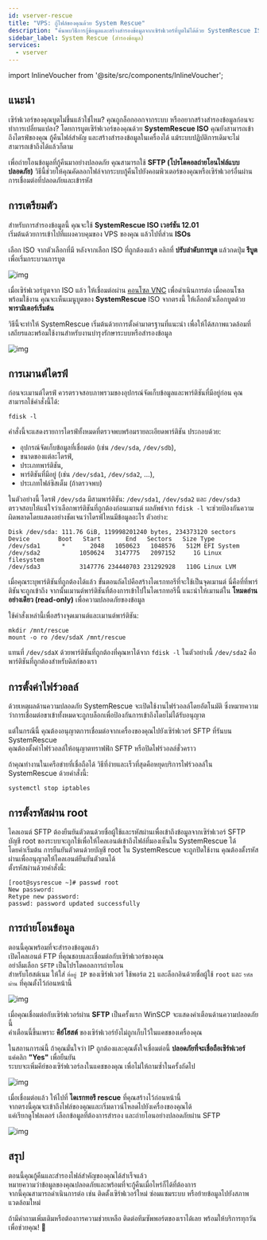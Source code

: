 ```yaml
---
id: vserver-rescue
title: "VPS: กู้ไฟล์ของคุณด้วย System Rescue"
description: "ค้นพบวิธีการกู้ข้อมูลและสร้างสำรองข้อมูลจากเซิร์ฟเวอร์ที่บูตไม่ได้ด้วย SystemRescue ISO อย่างปลอดภัย → เรียนรู้เพิ่มเติมตอนนี้"
sidebar_label: System Rescue (สำรองข้อมูล)
services:
  - vserver
---
```


import InlineVoucher from '@site/src/components/InlineVoucher';

## แนะนำ

เซิร์ฟเวอร์ของคุณบูตไม่ขึ้นแล้วใช่ไหม? คุณถูกล็อกออกจากระบบ หรืออยากสร้างสำรองข้อมูลก่อนจะทำการเปลี่ยนแปลง?
โดยการบูตเซิร์ฟเวอร์ของคุณด้วย **SystemRescue ISO** คุณยังสามารถเข้าถึงไดรฟ์ของคุณ กู้คืนไฟล์สำคัญ และสร้างสำรองข้อมูลในเครื่องได้ แม้ระบบปฏิบัติการเดิมจะไม่สามารถเข้าถึงได้แล้วก็ตาม

เพื่อถ่ายโอนข้อมูลที่กู้คืนมาอย่างปลอดภัย คุณสามารถใช้ **SFTP (โปรโตคอลถ่ายโอนไฟล์แบบปลอดภัย)** วิธีนี้ช่วยให้คุณคัดลอกไฟล์จากระบบกู้คืนไปยังคอมพิวเตอร์ของคุณหรือเซิร์ฟเวอร์อื่นผ่านการเชื่อมต่อที่ปลอดภัยและเข้ารหัส

<InlineVoucher />

## การเตรียมตัว

สำหรับการสำรองข้อมูลนี้ คุณจะใช้ **SystemRescue ISO เวอร์ชัน 12.01**  
เริ่มต้นด้วยการเข้าไปที่แผงควบคุมของ VPS ของคุณ แล้วไปที่ส่วน **ISOs**

เลือก ISO จากตัวเลือกที่มี หลังจากเลือก ISO ที่ถูกต้องแล้ว คลิกที่ **ปรับลำดับการบูต** แล้วกดปุ่ม **รีบูต** เพื่อเริ่มกระบวนการบูต

![img](https://screensaver01.zap-hosting.com/index.php/s/pGXka7wkrsBe9XY/preview)

เมื่อเซิร์ฟเวอร์บูตจาก ISO แล้ว ให้เชื่อมต่อผ่าน [คอนโซล VNC](vserver-vnc.md) เพื่อดำเนินการต่อ เมื่อคอนโซลพร้อมใช้งาน คุณจะเห็นเมนูบูตของ **SystemRescue** ISO จากตรงนี้ ให้เลือกตัวเลือกบูตด้วย **พารามิเตอร์เริ่มต้น**

วิธีนี้จะทำให้ SystemRescue เริ่มต้นด้วยการตั้งค่ามาตรฐานที่แนะนำ เพื่อให้ได้สภาพแวดล้อมที่เสถียรและพร้อมใช้งานสำหรับงานบำรุงรักษาระบบหรือสำรองข้อมูล

![img](https://screensaver01.zap-hosting.com/index.php/s/sw4jLc5AxwtMT5P/preview)

## การเมานต์ไดรฟ์

ก่อนจะเมานต์ไดรฟ์ ควรตรวจสอบภาพรวมของอุปกรณ์จัดเก็บข้อมูลและพาร์ติชันที่มีอยู่ก่อน คุณสามารถใช้คำสั่งนี้ได้:

```
fdisk -l
```

คำสั่งนี้จะแสดงรายการไดรฟ์ทั้งหมดที่ตรวจพบพร้อมรายละเอียดพาร์ติชัน ประกอบด้วย:

- อุปกรณ์จัดเก็บข้อมูลที่เชื่อมต่อ (เช่น `/dev/sda`, `/dev/sdb`),
- ขนาดของแต่ละไดรฟ์,
- ประเภทพาร์ติชัน,
- พาร์ติชันที่มีอยู่ (เช่น `/dev/sda1`, `/dev/sda2`, …),
- ประเภทไฟล์ซิสเต็ม (ถ้าตรวจพบ)

ในตัวอย่างนี้ ไดรฟ์ `/dev/sda` มีสามพาร์ติชัน: `/dev/sda1`, `/dev/sda2` และ `/dev/sda3`  
ตรวจสอบให้แน่ใจว่าเลือกพาร์ติชันที่ถูกต้องก่อนเมานต์ ผลลัพธ์จาก `fdisk -l` จะช่วยป้องกันความผิดพลาดโดยแสดงอย่างชัดเจนว่าไดรฟ์ไหนมีข้อมูลอะไร ตัวอย่าง:

```
Disk /dev/sda: 111.76 GiB, 119998201240 bytes, 234373120 sectors
Device        Boot   Start       End   Sectors   Size Type
/dev/sda1      *       2048   1050623   1048576   512M EFI System
/dev/sda2           1050624   3147775   2097152     1G Linux filesystem
/dev/sda3           3147776 234440703 231292928   110G Linux LVM
```

เมื่อคุณระบุพาร์ติชันที่ถูกต้องได้แล้ว ขั้นตอนถัดไปคือสร้างไดเรกทอรีที่จะใช้เป็นจุดเมานต์ นี่คือที่ที่พาร์ติชันจะถูกเข้าถึง จากนั้นเมานต์พาร์ติชันที่ต้องการเข้าไปในไดเรกทอรีนี้ แนะนำให้เมานต์ใน **โหมดอ่านอย่างเดียว (read-only)** เพื่อความปลอดภัยของข้อมูล

ใช้คำสั่งเหล่านี้เพื่อสร้างจุดเมานต์และเมานต์พาร์ติชัน:

```
mkdir /mnt/rescue
mount -o ro /dev/sdaX /mnt/rescue
```

แทนที่ `/dev/sdaX` ด้วยพาร์ติชันที่ถูกต้องที่คุณหาได้จาก `fdisk -l` ในตัวอย่างนี้ `/dev/sda2` คือพาร์ติชันที่ถูกต้องสำหรับดิสก์ของเรา

## การตั้งค่าไฟร์วอลล์

ด้วยเหตุผลด้านความปลอดภัย SystemRescue จะเปิดใช้งานไฟร์วอลล์โดยอัตโนมัติ ซึ่งหมายความว่าการเชื่อมต่อขาเข้าทั้งหมดจะถูกบล็อกเพื่อป้องกันการเข้าถึงโดยไม่ได้รับอนุญาต

แต่ในกรณีนี้ คุณต้องอนุญาตการเชื่อมต่อจากเครื่องของคุณไปยังเซิร์ฟเวอร์ SFTP ที่รันบน SystemRescue  
คุณต้องตั้งค่าไฟร์วอลล์ให้อนุญาตทราฟฟิก SFTP หรือปิดไฟร์วอลล์ชั่วคราว

ถ้าคุณทำงานในเครือข่ายที่เชื่อถือได้ วิธีที่ง่ายและเร็วที่สุดคือหยุดบริการไฟร์วอลล์ใน SystemRescue ด้วยคำสั่งนี้:

```
systemctl stop iptables
```

## การตั้งรหัสผ่าน root

ไคลเอนต์ SFTP ต้องยืนยันตัวตนด้วยชื่อผู้ใช้และรหัสผ่านเพื่อเข้าถึงข้อมูลจากเซิร์ฟเวอร์ SFTP  
บัญชี root ของระบบจะถูกใช้เพื่อให้ไคลเอนต์เข้าถึงไฟล์ที่มองเห็นใน SystemRescue ได้  
โดยค่าเริ่มต้น การยืนยันตัวตนด้วยบัญชี root ใน SystemRescue จะถูกปิดใช้งาน คุณต้องตั้งรหัสผ่านเพื่ออนุญาตให้ไคลเอนต์ยืนยันตัวตนได้  
ตั้งรหัสผ่านด้วยคำสั่งนี้:

```
[root@sysrescue ~]# passwd root
New password:
Retype new password:
passwd: password updated successfully
```

## การถ่ายโอนข้อมูล

ตอนนี้คุณพร้อมที่จะสำรองข้อมูลแล้ว  
เปิดไคลเอนต์ FTP ที่คุณชอบและเชื่อมต่อกับเซิร์ฟเวอร์ของคุณ  
อย่าลืมเลือก `SFTP` เป็นโปรโตคอลการถ่ายโอน  
สำหรับโฮสต์เนม ให้ใส่ `ที่อยู่ IP` ของเซิร์ฟเวอร์ ใช้พอร์ต `21` และล็อกอินด้วยชื่อผู้ใช้ `root` และ `รหัสผ่าน` ที่คุณตั้งไว้ก่อนหน้านี้

![img](https://screensaver01.zap-hosting.com/index.php/s/armZ9db3nXsJW2o/download)

เมื่อคุณเชื่อมต่อกับเซิร์ฟเวอร์ผ่าน **SFTP** เป็นครั้งแรก WinSCP จะแสดงคำเตือนด้านความปลอดภัยนี้  
คำเตือนนี้ขึ้นเพราะ **คีย์โฮสต์** ของเซิร์ฟเวอร์ยังไม่ถูกเก็บไว้ในแคชของเครื่องคุณ

ในสถานการณ์นี้ ถ้าคุณมั่นใจว่า IP ถูกต้องและคุณตั้งใจเชื่อมต่อนี้ **ปลอดภัยที่จะเชื่อถือเซิร์ฟเวอร์**  
แค่คลิก **"Yes"** เพื่อยืนยัน  
ระบบจะเพิ่มคีย์ของเซิร์ฟเวอร์ลงในแคชของคุณ เพื่อไม่ให้ถามซ้ำในครั้งถัดไป

![img](https://screensaver01.zap-hosting.com/index.php/s/y5353jyzky67LxB/preview)

เมื่อเชื่อมต่อแล้ว ให้ไปที่ **ไดเรกทอรี rescue** ที่คุณสร้างไว้ก่อนหน้านี้  
จากตรงนี้คุณจะเข้าถึงไฟล์ของคุณและเริ่มดาวน์โหลดไปยังเครื่องของคุณได้  
แค่เรียกดูโฟลเดอร์ เลือกข้อมูลที่ต้องการสำรอง และถ่ายโอนอย่างปลอดภัยผ่าน SFTP

![img](https://screensaver01.zap-hosting.com/index.php/s/QiS4wiTWXx6g8aT/download)

## สรุป

ตอนนี้คุณกู้คืนและสำรองไฟล์สำคัญของคุณได้สำเร็จแล้ว  
หมายความว่าข้อมูลของคุณปลอดภัยและพร้อมที่จะกู้คืนเมื่อไหร่ก็ได้ที่ต้องการ  
จากนี้คุณสามารถดำเนินการต่อ เช่น ติดตั้งเซิร์ฟเวอร์ใหม่ ซ่อมแซมระบบ หรือย้ายข้อมูลไปยังสภาพแวดล้อมใหม่

ถ้ามีคำถามเพิ่มเติมหรือต้องการความช่วยเหลือ ติดต่อทีมซัพพอร์ตของเราได้เลย พร้อมให้บริการทุกวันเพื่อช่วยคุณ! 🙂

<InlineVoucher />